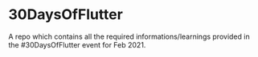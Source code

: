 # 30DaysOfFlutter
A repo which contains all the required informations/learnings provided in the #30DaysOfFlutter event for Feb 2021. 
